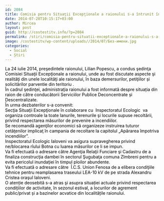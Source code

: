```yaml
---
id: 2084
title: Comisia pentru Situaţii Excepţionale a raionului s-a întrunit în şedinţă
date: 2014-07-28T10:15:17+03:00
author: Mircea
layout: post
guid: http://costestitv.info/?p=2084
permalink: /stiri/comisia-pentru-situatii-exceptionale-a-raionului-s-a-intrunit-in-sedinta/
image: /costestitv/wp-content/uploads//2014/07/Без-имени.jpg
categories:
  - Social
  - Știri
---
```

<div style="color: #666666;">
  <span style="color: #000000;">La 24 iulie 2014, preşedintele raionului, Lilian Popescu, a condus şedinţa Comisiei Situaţii Excepţionale a raionului, unde au fost discutate aspecte şi realităţi din unele localităţi ale raionului, în baza demersurilor, petiţiilor și solicitărilor parventie din teritoriu .</span>
</div>

<!--more-->

<div style="color: #666666;">
</div>

<div style="color: #666666;">
  <span style="color: #000000;">În cadrul şedinţei, administraţia raionului a fost informată despre situația din raion de către conducătorii Serviciilor Publice Deconcentrate și Descentralizate.</span>
</div>

<div style="color: #666666;">
  <span style="color: #000000;">În urma dezbaterilor s-a convenit: </span>
</div>

<div style="color: #666666;">
</div>

<div style="color: #666666;">
  <span style="color: #000000;">Secţia Situaţii Excepţionale în colaborare cu  Inspectoratul Ecologic  va organiza controale la toate lanurile, terenurile şi locurile supuse recoltării, privind respectarea măsurilor de prevenire a incendiilor.</span>
</div>

<div style="color: #666666;">
</div>

<div style="color: #666666;">
  <span style="color: #000000;">Se recomandă agenţilor economici să organizeze instruirea tuturor cetăţenilor implicaţ în campania de recoltare la capitolul „Apărarea împotriva incendiilor”.</span>
</div>

<div style="color: #666666;">
</div>

<div style="color: #666666;">
  <span style="color: #000000;">Inspectoratul Ecologic Ialoveni va asigura supravegherea privind ne/blocarea rîului Botna cu luarea măsurilor ce li se impun.</span>
</div>

<div style="color: #666666;">
</div>

<div style="color: #666666;">
  <span style="color: #000000;">Va fi efectuată o adresare către Agenţia Relaţii Funciare şi Cadastru de a finaliza construcţia dambei în sectorul Şugubaţa comuna Zîmbreni pentru a evita pericolul inundaţiei în timpul ploilor abundente.</span>
</div>

<div style="color: #666666;">
</div>

<div style="color: #666666;">
  <span style="color: #000000;">Va fi efectuată o adresare către  Î.C.S. Union Fenosa de a elibera condiţiile tehnice pentru reamplasarea traseului LEA-10 kV de pe strada Alexandru Cristea oraşul Ialoveni. </span>
</div>

<div style="color: #666666;">
</div>

<div style="color: #666666;">
</div>

<div style="color: #666666;">
  <span style="color: #000000;">O atenție deosebită s-a atras şi asupra situației actuale privind respectarea condițiilor de activitate, în sezonul estival, a locurilor de agrement public/privat și a bazinelor acvatice din localitățile raionului.</span>
</div>